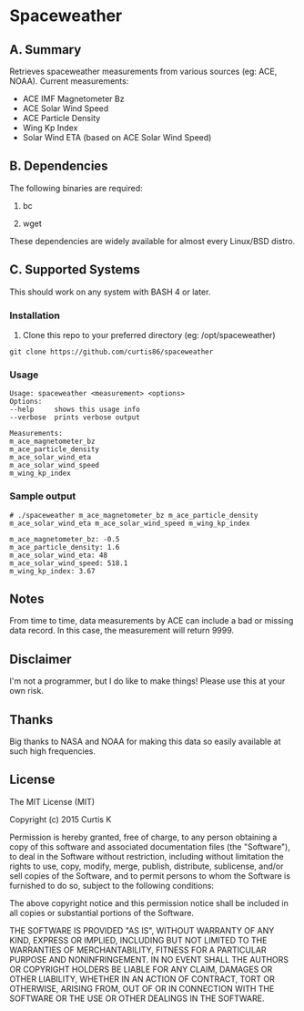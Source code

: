 # Spaceweather

## A. Summary

Retrieves spaceweather measurements from various sources (eg: ACE, NOAA). Current measurements:

- ACE IMF Magnetometer Bz
- ACE Solar Wind Speed
- ACE Particle Density
- Wing Kp Index
- Solar Wind ETA (based on ACE Solar Wind Speed)

## B. Dependencies

The following binaries are required:

1) bc

2) wget

These dependencies are widely available for almost every Linux/BSD distro.

## C. Supported Systems

This should work on any system with BASH 4 or later.

### Installation

1. Clone this repo to your preferred directory (eg: /opt/spaceweather)

  `git clone https://github.com/curtis86/spaceweather`


### Usage

```
Usage: spaceweather <measurement> <options>
Options:
--help     shows this usage info
--verbose  prints verbose output

Measurements:
m_ace_magnetometer_bz
m_ace_particle_density
m_ace_solar_wind_eta
m_ace_solar_wind_speed
m_wing_kp_index
```

### Sample output

```
# ./spaceweather m_ace_magnetometer_bz m_ace_particle_density m_ace_solar_wind_eta m_ace_solar_wind_speed m_wing_kp_index

m_ace_magnetometer_bz: -0.5
m_ace_particle_density: 1.6
m_ace_solar_wind_eta: 48
m_ace_solar_wind_speed: 518.1
m_wing_kp_index: 3.67
```

## Notes

From time to time, data measurements by ACE can include a bad or missing data record. In this case, the measurement will return 9999.

## Disclaimer

I'm not a programmer, but I do like to make things! Please use this at your own risk.

## Thanks

Big thanks to NASA and NOAA for making this data so easily available at such high frequencies.

## License

The MIT License (MIT)

Copyright (c) 2015 Curtis K

Permission is hereby granted, free of charge, to any person obtaining a copy of this software and associated documentation files (the "Software"), to deal in the Software without restriction, including without limitation the rights to use, copy, modify, merge, publish, distribute, sublicense, and/or sell copies of the Software, and to permit persons to whom the Software is furnished to do so, subject to the following conditions:

The above copyright notice and this permission notice shall be included in all copies or substantial portions of the Software.

THE SOFTWARE IS PROVIDED "AS IS", WITHOUT WARRANTY OF ANY KIND, EXPRESS OR IMPLIED, INCLUDING BUT NOT LIMITED TO THE WARRANTIES OF MERCHANTABILITY, FITNESS FOR A PARTICULAR PURPOSE AND NONINFRINGEMENT. IN NO EVENT SHALL THE AUTHORS OR COPYRIGHT HOLDERS BE LIABLE FOR ANY CLAIM, DAMAGES OR OTHER LIABILITY, WHETHER IN AN ACTION OF CONTRACT, TORT OR OTHERWISE, ARISING FROM, OUT OF OR IN CONNECTION WITH THE SOFTWARE OR THE USE OR OTHER DEALINGS IN THE SOFTWARE.
